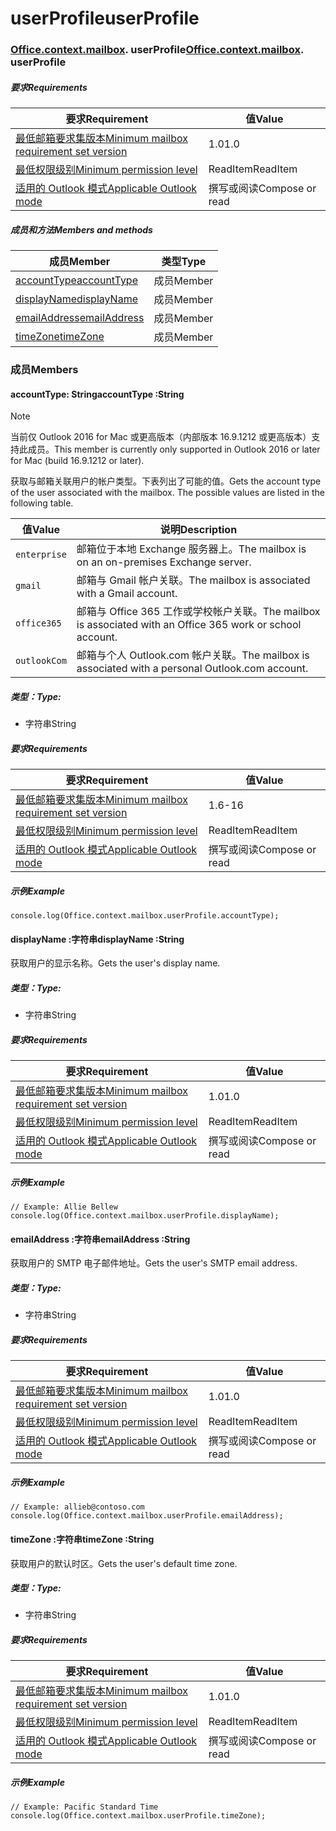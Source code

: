 
# <a name="userprofile"></a><span data-ttu-id="33077-101">userProfile</span><span class="sxs-lookup"><span data-stu-id="33077-101">userProfile</span></span>

### <span data-ttu-id="33077-p101">[Office](Office.md)[.context](Office.context.md)[.mailbox](Office.context.mailbox.md). userProfile</span><span class="sxs-lookup"><span data-stu-id="33077-p101">[Office](Office.md)[.context](Office.context.md)[.mailbox](Office.context.mailbox.md). userProfile</span></span>

##### <a name="requirements"></a><span data-ttu-id="33077-104">要求</span><span class="sxs-lookup"><span data-stu-id="33077-104">Requirements</span></span>

|<span data-ttu-id="33077-105">要求</span><span class="sxs-lookup"><span data-stu-id="33077-105">Requirement</span></span>| <span data-ttu-id="33077-106">值</span><span class="sxs-lookup"><span data-stu-id="33077-106">Value</span></span>|
|---|---|
|[<span data-ttu-id="33077-107">最低邮箱要求集版本</span><span class="sxs-lookup"><span data-stu-id="33077-107">Minimum mailbox requirement set version</span></span>](/office/dev/add-ins/reference/requirement-sets/outlook-api-requirement-sets)| <span data-ttu-id="33077-108">1.0</span><span class="sxs-lookup"><span data-stu-id="33077-108">1.0</span></span>|
|[<span data-ttu-id="33077-109">最低权限级别</span><span class="sxs-lookup"><span data-stu-id="33077-109">Minimum permission level</span></span>](https://docs.microsoft.com/outlook/add-ins/understanding-outlook-add-in-permissions)| <span data-ttu-id="33077-110">ReadItem</span><span class="sxs-lookup"><span data-stu-id="33077-110">ReadItem</span></span>|
|[<span data-ttu-id="33077-111">适用的 Outlook 模式</span><span class="sxs-lookup"><span data-stu-id="33077-111">Applicable Outlook mode</span></span>](https://docs.microsoft.com/outlook/add-ins/#extension-points)| <span data-ttu-id="33077-112">撰写或阅读</span><span class="sxs-lookup"><span data-stu-id="33077-112">Compose or read</span></span>|

##### <a name="members-and-methods"></a><span data-ttu-id="33077-113">成员和方法</span><span class="sxs-lookup"><span data-stu-id="33077-113">Members and methods</span></span>

| <span data-ttu-id="33077-114">成员</span><span class="sxs-lookup"><span data-stu-id="33077-114">Member</span></span> | <span data-ttu-id="33077-115">类型</span><span class="sxs-lookup"><span data-stu-id="33077-115">Type</span></span> |
|--------|------|
| [<span data-ttu-id="33077-116">accountType</span><span class="sxs-lookup"><span data-stu-id="33077-116">accountType</span></span>](#accounttype-string) | <span data-ttu-id="33077-117">成员</span><span class="sxs-lookup"><span data-stu-id="33077-117">Member</span></span> |
| [<span data-ttu-id="33077-118">displayName</span><span class="sxs-lookup"><span data-stu-id="33077-118">displayName</span></span>](#displayname-string) | <span data-ttu-id="33077-119">成员</span><span class="sxs-lookup"><span data-stu-id="33077-119">Member</span></span> |
| [<span data-ttu-id="33077-120">emailAddress</span><span class="sxs-lookup"><span data-stu-id="33077-120">emailAddress</span></span>](#emailaddress-string) | <span data-ttu-id="33077-121">成员</span><span class="sxs-lookup"><span data-stu-id="33077-121">Member</span></span> |
| [<span data-ttu-id="33077-122">timeZone</span><span class="sxs-lookup"><span data-stu-id="33077-122">timeZone</span></span>](#timezone-string) | <span data-ttu-id="33077-123">成员</span><span class="sxs-lookup"><span data-stu-id="33077-123">Member</span></span> |

### <a name="members"></a><span data-ttu-id="33077-124">成员</span><span class="sxs-lookup"><span data-stu-id="33077-124">Members</span></span>

####  <a name="accounttype-string"></a><span data-ttu-id="33077-125">accountType: String</span><span class="sxs-lookup"><span data-stu-id="33077-125">accountType :String</span></span>

> [!NOTE]
> <span data-ttu-id="33077-126">当前仅 Outlook 2016  for Mac 或更高版本（内部版本 16.9.1212 或更高版本）支持此成员。</span><span class="sxs-lookup"><span data-stu-id="33077-126">This member is currently only supported in Outlook 2016 or later for Mac (build 16.9.1212 or later).</span></span>

<span data-ttu-id="33077-p102">获取与邮箱关联用户的帐户类型。下表列出了可能的值。</span><span class="sxs-lookup"><span data-stu-id="33077-p102">Gets the account type of the user associated with the mailbox. The possible values are listed in the following table.</span></span>

| <span data-ttu-id="33077-129">值</span><span class="sxs-lookup"><span data-stu-id="33077-129">Value</span></span> | <span data-ttu-id="33077-130">说明</span><span class="sxs-lookup"><span data-stu-id="33077-130">Description</span></span> |
|-------|-------------|
| `enterprise` | <span data-ttu-id="33077-131">邮箱位于本地 Exchange 服务器上。</span><span class="sxs-lookup"><span data-stu-id="33077-131">The mailbox is on an on-premises Exchange server.</span></span> |
| `gmail` | <span data-ttu-id="33077-132">邮箱与 Gmail 帐户关联。</span><span class="sxs-lookup"><span data-stu-id="33077-132">The mailbox is associated with a Gmail account.</span></span> |
| `office365` | <span data-ttu-id="33077-133">邮箱与 Office 365 工作或学校帐户关联。</span><span class="sxs-lookup"><span data-stu-id="33077-133">The mailbox is associated with an Office 365 work or school account.</span></span> |
| `outlookCom` | <span data-ttu-id="33077-134">邮箱与个人 Outlook.com 帐户关联。</span><span class="sxs-lookup"><span data-stu-id="33077-134">The mailbox is associated with a personal Outlook.com account.</span></span> |

##### <a name="type"></a><span data-ttu-id="33077-135">类型：</span><span class="sxs-lookup"><span data-stu-id="33077-135">Type:</span></span>

*   <span data-ttu-id="33077-136">字符串</span><span class="sxs-lookup"><span data-stu-id="33077-136">String</span></span>

##### <a name="requirements"></a><span data-ttu-id="33077-137">要求</span><span class="sxs-lookup"><span data-stu-id="33077-137">Requirements</span></span>

|<span data-ttu-id="33077-138">要求</span><span class="sxs-lookup"><span data-stu-id="33077-138">Requirement</span></span>| <span data-ttu-id="33077-139">值</span><span class="sxs-lookup"><span data-stu-id="33077-139">Value</span></span>|
|---|---|
|[<span data-ttu-id="33077-140">最低邮箱要求集版本</span><span class="sxs-lookup"><span data-stu-id="33077-140">Minimum mailbox requirement set version</span></span>](/office/dev/add-ins/reference/requirement-sets/outlook-api-requirement-sets)| <span data-ttu-id="33077-141">1.6</span><span class="sxs-lookup"><span data-stu-id="33077-141">-16</span></span> |
|[<span data-ttu-id="33077-142">最低权限级别</span><span class="sxs-lookup"><span data-stu-id="33077-142">Minimum permission level</span></span>](https://docs.microsoft.com/outlook/add-ins/understanding-outlook-add-in-permissions)| <span data-ttu-id="33077-143">ReadItem</span><span class="sxs-lookup"><span data-stu-id="33077-143">ReadItem</span></span>|
|[<span data-ttu-id="33077-144">适用的 Outlook 模式</span><span class="sxs-lookup"><span data-stu-id="33077-144">Applicable Outlook mode</span></span>](https://docs.microsoft.com/outlook/add-ins/#extension-points)| <span data-ttu-id="33077-145">撰写或阅读</span><span class="sxs-lookup"><span data-stu-id="33077-145">Compose or read</span></span>|

##### <a name="example"></a><span data-ttu-id="33077-146">示例</span><span class="sxs-lookup"><span data-stu-id="33077-146">Example</span></span>

```
console.log(Office.context.mailbox.userProfile.accountType);
```

####  <a name="displayname-string"></a><span data-ttu-id="33077-147">displayName :字符串</span><span class="sxs-lookup"><span data-stu-id="33077-147">displayName :String</span></span>

<span data-ttu-id="33077-148">获取用户的显示名称。</span><span class="sxs-lookup"><span data-stu-id="33077-148">Gets the user's display name.</span></span>

##### <a name="type"></a><span data-ttu-id="33077-149">类型：</span><span class="sxs-lookup"><span data-stu-id="33077-149">Type:</span></span>

*   <span data-ttu-id="33077-150">字符串</span><span class="sxs-lookup"><span data-stu-id="33077-150">String</span></span>

##### <a name="requirements"></a><span data-ttu-id="33077-151">要求</span><span class="sxs-lookup"><span data-stu-id="33077-151">Requirements</span></span>

|<span data-ttu-id="33077-152">要求</span><span class="sxs-lookup"><span data-stu-id="33077-152">Requirement</span></span>| <span data-ttu-id="33077-153">值</span><span class="sxs-lookup"><span data-stu-id="33077-153">Value</span></span>|
|---|---|
|[<span data-ttu-id="33077-154">最低邮箱要求集版本</span><span class="sxs-lookup"><span data-stu-id="33077-154">Minimum mailbox requirement set version</span></span>](/office/dev/add-ins/reference/requirement-sets/outlook-api-requirement-sets)| <span data-ttu-id="33077-155">1.0</span><span class="sxs-lookup"><span data-stu-id="33077-155">1.0</span></span>|
|[<span data-ttu-id="33077-156">最低权限级别</span><span class="sxs-lookup"><span data-stu-id="33077-156">Minimum permission level</span></span>](https://docs.microsoft.com/outlook/add-ins/understanding-outlook-add-in-permissions)| <span data-ttu-id="33077-157">ReadItem</span><span class="sxs-lookup"><span data-stu-id="33077-157">ReadItem</span></span>|
|[<span data-ttu-id="33077-158">适用的 Outlook 模式</span><span class="sxs-lookup"><span data-stu-id="33077-158">Applicable Outlook mode</span></span>](https://docs.microsoft.com/outlook/add-ins/#extension-points)| <span data-ttu-id="33077-159">撰写或阅读</span><span class="sxs-lookup"><span data-stu-id="33077-159">Compose or read</span></span>|

##### <a name="example"></a><span data-ttu-id="33077-160">示例</span><span class="sxs-lookup"><span data-stu-id="33077-160">Example</span></span>

```
// Example: Allie Bellew
console.log(Office.context.mailbox.userProfile.displayName);
```

####  <a name="emailaddress-string"></a><span data-ttu-id="33077-161">emailAddress :字符串</span><span class="sxs-lookup"><span data-stu-id="33077-161">emailAddress :String</span></span>

<span data-ttu-id="33077-162">获取用户的 SMTP 电子邮件地址。</span><span class="sxs-lookup"><span data-stu-id="33077-162">Gets the user's SMTP email address.</span></span>

##### <a name="type"></a><span data-ttu-id="33077-163">类型：</span><span class="sxs-lookup"><span data-stu-id="33077-163">Type:</span></span>

*   <span data-ttu-id="33077-164">字符串</span><span class="sxs-lookup"><span data-stu-id="33077-164">String</span></span>

##### <a name="requirements"></a><span data-ttu-id="33077-165">要求</span><span class="sxs-lookup"><span data-stu-id="33077-165">Requirements</span></span>

|<span data-ttu-id="33077-166">要求</span><span class="sxs-lookup"><span data-stu-id="33077-166">Requirement</span></span>| <span data-ttu-id="33077-167">值</span><span class="sxs-lookup"><span data-stu-id="33077-167">Value</span></span>|
|---|---|
|[<span data-ttu-id="33077-168">最低邮箱要求集版本</span><span class="sxs-lookup"><span data-stu-id="33077-168">Minimum mailbox requirement set version</span></span>](/office/dev/add-ins/reference/requirement-sets/outlook-api-requirement-sets)| <span data-ttu-id="33077-169">1.0</span><span class="sxs-lookup"><span data-stu-id="33077-169">1.0</span></span>|
|[<span data-ttu-id="33077-170">最低权限级别</span><span class="sxs-lookup"><span data-stu-id="33077-170">Minimum permission level</span></span>](https://docs.microsoft.com/outlook/add-ins/understanding-outlook-add-in-permissions)| <span data-ttu-id="33077-171">ReadItem</span><span class="sxs-lookup"><span data-stu-id="33077-171">ReadItem</span></span>|
|[<span data-ttu-id="33077-172">适用的 Outlook 模式</span><span class="sxs-lookup"><span data-stu-id="33077-172">Applicable Outlook mode</span></span>](https://docs.microsoft.com/outlook/add-ins/#extension-points)| <span data-ttu-id="33077-173">撰写或阅读</span><span class="sxs-lookup"><span data-stu-id="33077-173">Compose or read</span></span>|

##### <a name="example"></a><span data-ttu-id="33077-174">示例</span><span class="sxs-lookup"><span data-stu-id="33077-174">Example</span></span>

```
// Example: allieb@contoso.com
console.log(Office.context.mailbox.userProfile.emailAddress);
```

####  <a name="timezone-string"></a><span data-ttu-id="33077-175">timeZone :字符串</span><span class="sxs-lookup"><span data-stu-id="33077-175">timeZone :String</span></span>

<span data-ttu-id="33077-176">获取用户的默认时区。</span><span class="sxs-lookup"><span data-stu-id="33077-176">Gets the user's default time zone.</span></span>

##### <a name="type"></a><span data-ttu-id="33077-177">类型：</span><span class="sxs-lookup"><span data-stu-id="33077-177">Type:</span></span>

*   <span data-ttu-id="33077-178">字符串</span><span class="sxs-lookup"><span data-stu-id="33077-178">String</span></span>

##### <a name="requirements"></a><span data-ttu-id="33077-179">要求</span><span class="sxs-lookup"><span data-stu-id="33077-179">Requirements</span></span>

|<span data-ttu-id="33077-180">要求</span><span class="sxs-lookup"><span data-stu-id="33077-180">Requirement</span></span>| <span data-ttu-id="33077-181">值</span><span class="sxs-lookup"><span data-stu-id="33077-181">Value</span></span>|
|---|---|
|[<span data-ttu-id="33077-182">最低邮箱要求集版本</span><span class="sxs-lookup"><span data-stu-id="33077-182">Minimum mailbox requirement set version</span></span>](/office/dev/add-ins/reference/requirement-sets/outlook-api-requirement-sets)| <span data-ttu-id="33077-183">1.0</span><span class="sxs-lookup"><span data-stu-id="33077-183">1.0</span></span>|
|[<span data-ttu-id="33077-184">最低权限级别</span><span class="sxs-lookup"><span data-stu-id="33077-184">Minimum permission level</span></span>](https://docs.microsoft.com/outlook/add-ins/understanding-outlook-add-in-permissions)| <span data-ttu-id="33077-185">ReadItem</span><span class="sxs-lookup"><span data-stu-id="33077-185">ReadItem</span></span>|
|[<span data-ttu-id="33077-186">适用的 Outlook 模式</span><span class="sxs-lookup"><span data-stu-id="33077-186">Applicable Outlook mode</span></span>](https://docs.microsoft.com/outlook/add-ins/#extension-points)| <span data-ttu-id="33077-187">撰写或阅读</span><span class="sxs-lookup"><span data-stu-id="33077-187">Compose or read</span></span>|

##### <a name="example"></a><span data-ttu-id="33077-188">示例</span><span class="sxs-lookup"><span data-stu-id="33077-188">Example</span></span>

```
// Example: Pacific Standard Time
console.log(Office.context.mailbox.userProfile.timeZone);
```